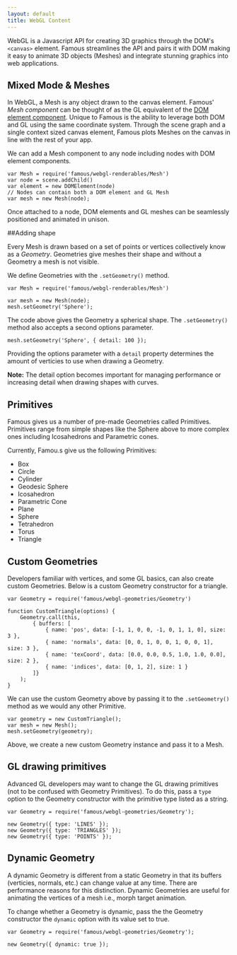 ```yaml
---
layout: default
title: WebGL Content
---
```



WebGL is a Javascript API for creating 3D graphics through the DOM's `<canvas>` element. Famous streamlines the API and pairs it with DOM making it easy to animate 3D objects (Meshes) and integrate stunning graphics into web applications. 

## Mixed Mode & Meshes

In WebGL, a Mesh is any object drawn to the canvas element. Famous' _Mesh component_ can be thought of as the GL equivalent of the [DOM element component](./displaying-content.html). Unique to Famous is the ability to leverage both DOM and GL using the same coordinate system. Through the scene graph and a single context sized canvas element, Famous plots Meshes on the canvas in line with the rest of your app.

We can add a Mesh component to any node including nodes with DOM element components.

    var Mesh = require('famous/webgl-renderables/Mesh')
    var node = scene.addChild()
    var element = new DOMElement(node)
    // Nodes can contain both a DOM element and GL Mesh
    var mesh = new Mesh(node); 

Once attached to a node, DOM elements and GL meshes can be seamlessly positioned and animated in unison. 

##Adding shape

Every Mesh is drawn based on a set of points or vertices collectively know as a _Geometry_. Geometries give meshes their shape and without a Geometry a mesh is not visible.

We define Geometries with the `.setGeometry()` method.
    
    var Mesh = require('famous/webgl-renderables/Mesh')
    
    var mesh = new Mesh(node); 
    mesh.setGeometry('Sphere');

The code above gives the Geometry a spherical shape. The `.setGeometry()` method also accepts a second options parameter.  

    mesh.setGeometry('Sphere', { detail: 100 });

Providing the options parameter with a `detail` property determines the amount of verticies to use when drawing a Geometry. 

 <span class="sidenote"><b>Note:</b> The detail option becomes important for managing performance or increasing detail when drawing shapes with curves.</span>

## Primitives

Famous gives us a number of pre-made Geometries called Primitives. Primitives range from simple shapes like the Sphere above to more complex ones including Icosahedrons and Parametric cones.

Currently, Famou.s give us the following Primitives:

  - Box
  - Circle
  - Cylinder
  - Geodesic Sphere
  - Icosahedron
  - Parametric Cone
  - Plane
  - Sphere
  - Tetrahedron
  - Torus
  - Triangle

## Custom Geometries

Developers familiar with vertices, and some GL basics, can also create custom Geometries. Below is a custom Geometry constructor for a triangle.
    
    var Geometry = require('famous/webgl-geometries/Geometry')

    function CustomTriangle(options) {
        Geometry.call(this,
            { buffers: [
                { name: 'pos', data: [-1, 1, 0, 0, -1, 0, 1, 1, 0], size: 3 },
                { name: 'normals', data: [0, 0, 1, 0, 0, 1, 0, 0, 1], size: 3 },
                { name: 'texCoord', data: [0.0, 0.0, 0.5, 1.0, 1.0, 0.0], size: 2 },
                { name: 'indices', data: [0, 1, 2], size: 1 }
            ]}
        );
    }

We can use the custom Geometry above by passing it to the `.setGeometry()` method as we would any other Primitive.
    
    var geometry = new CustomTriangle();
    var mesh = new Mesh();
    mesh.setGeometry(geometry);

Above, we create a new custom Geometry instance and pass it to a Mesh. 

## GL drawing primitives

Advanced GL developers may want to change the GL drawing primitives (not to be confused with Geometry Primitives). To do this, pass a `type` option to the Geometry constructor with the primitive type listed as a string.
    
    var Geometry = require('famous/webgl-geometries/Geometry');

    new Geometry({ type: 'LINES' });
    new Geometry({ type: 'TRIANGLES' });
    new Geometry({ type: 'POINTS' });

## Dynamic Geometry

A dynamic Geometry is different from a static Geometry in that its buffers (verticies, normals, etc.) can change value at any time. There are performance reasons for this distinction. Dynamic Geometries are useful for animating the vertices of a mesh i.e., morph target animation. 

To change whether a Geometry is dynamic, pass the the Geometry constructor the `dynamic` option with its value set to true. 
    
    var Geometry = require('famous/webgl-geometries/Geometry');

    new Geometry({ dynamic: true });


